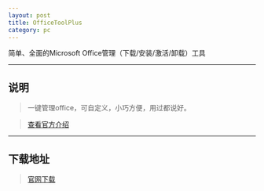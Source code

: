 ```yaml
---
layout: post
title: OfficeToolPlus
category: pc
---
```

简单、全面的Microsoft Office管理（下载/安装/激活/卸载）工具

---

## 说明

> 一键管理office，可自定义，小巧方便，用过都说好。

> [查看官方介绍](https://otp.landian.vip/zh-cn/)

---

## 下载地址
> [官网下载](https://server.lancdn.com/landian/OfficeToolPlus/OTPUpdater.exe)

